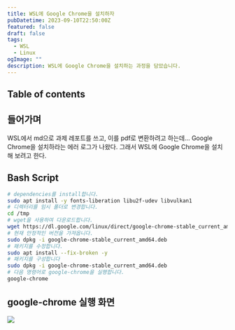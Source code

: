 ```yaml
---
title: WSL에 Google Chrome을 설치하자
pubDatetime: 2023-09-10T22:50:00Z
featured: false
draft: false
tags:
  - WSL
  - Linux
ogImage: ""
description: WSL에 Google Chrome을 설치하는 과정을 담았습니다.
---
```


## Table of contents

## 들어가며

WSL에서 md으로 과제 레포트를 쓰고, 이를 pdf로 변환하려고 하는데... Google Chrome을 설치하라는 에러 로그가 나왔다. 그래서 WSL에 Google Chrome을 설치해 보려고 한다.

## Bash Script

```bash
# dependencies를 install합니다.
sudo apt install -y fonts-liberation libu2f-udev libvulkan1
# 디렉터리를 임시 폴더로 변경합니다.
cd /tmp
# wget을 사용하여 다운로드합니다.
wget https://dl.google.com/linux/direct/google-chrome-stable_current_amd64.deb
# 현재 안정적인 버전을 가져옵니다.
sudo dpkg -i google-chrome-stable_current_amd64.deb
# 패키지를 수정합니다.
sudo apt install --fix-broken -y
# 패키지를 구성합니다
sudo dpkg -i google-chrome-stable_current_amd64.deb
# 다음 명령어로 google-chrome을 실행합니다.
google-chrome
```

## google-chrome 실행 화면

![](/image/install-google-chrome-on-WSL.jpeg)
